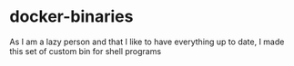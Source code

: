 # docker-binaries
As I am a lazy person and that I like to have everything up to date, I made this set of custom bin for shell programs
